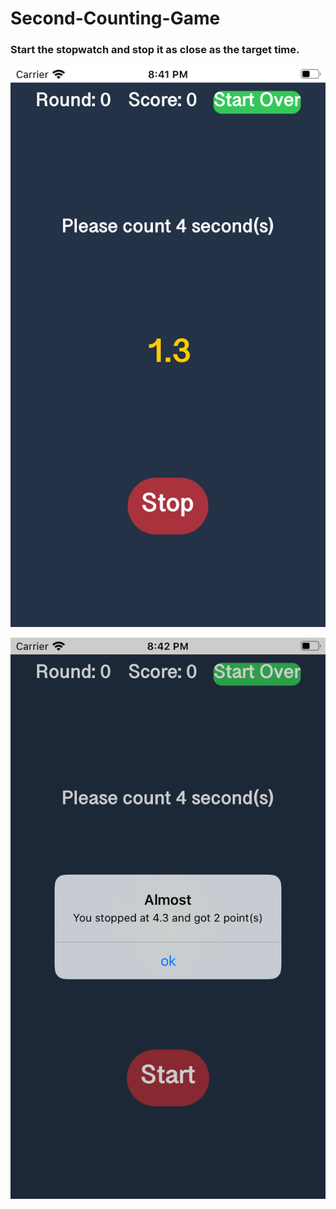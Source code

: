 # Second-Counting-Game

### Start the stopwatch and stop it as close as the target time.
![](screenshot/timer_running.png)

![](screenshot/result_alert.png)
